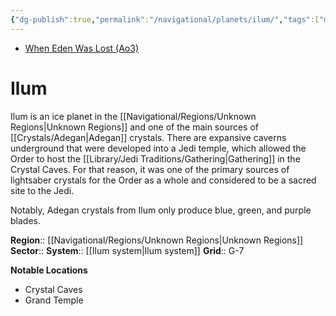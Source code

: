 ```yaml
---
{"dg-publish":true,"permalink":"/navigational/planets/ilum/","tags":["map","planet","unknown"],"noteIcon":"saber1"}
---
```


- [When Eden Was Lost (Ao3)](https://archiveofourown.org/works/19334440)
# Ilum
Ilum is an ice planet in the [[Navigational/Regions/Unknown Regions\|Unknown Regions]] and one of the main sources of [[Crystals/Adegan\|Adegan]] crystals. There are expansive caverns underground that were developed into a Jedi temple, which allowed the Order to host the [[Library/Jedi Traditions/Gathering\|Gathering]] in the Crystal Caves. For that reason, it was one of the primary sources of lightsaber crystals for the Order as a whole and considered to be a sacred site to the Jedi. 

Notably, Adegan crystals from Ilum only produce blue, green, and purple blades. 
 
**Region**::  [[Navigational/Regions/Unknown Regions\|Unknown Regions]]
**Sector**::
**System**::  [[Ilum system\|Ilum system]]
**Grid**::  G-7

**Notable Locations**
- Crystal Caves
- Grand Temple